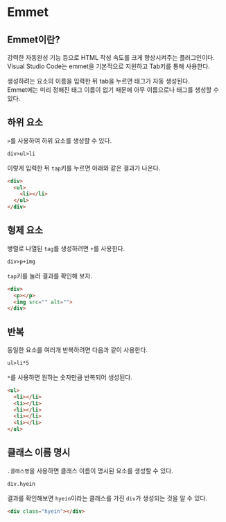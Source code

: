 # Emmet

## Emmet이란?
강력한 자동완성 기능 등으로 HTML 작성 속도를 크게 향상시켜주는 플러그인이다.  
Visual Studio Code는 emmet을 기본적으로 지원하고 Tab키를 통해 사용한다.

생성하려는 요소의 이름을 입력한 뒤 tab을 누르면 태그가 자동 생성된다.  
Emmet에는 미리 정해진 태그 이름이 없기 때문에 아무 이름으로나 태그를 생성할 수 있다.   

## 하위 요소
`>`를 사용하여 하위 요소를 생성할 수 있다.
```html
div>ul>li
```
이렇게 입력한 뒤 `tap`키를 누르면 아래와 같은 결과가 나온다. 
```html
<div>
  <ul>
    <li></li>
  </ul>
</div>
```

## 형제 요소
병렬로 나열된 `tag`를 생성하려면 `+`를 사용한다. 
```html
div>p+img
```
`tap`키를 눌러 결과를 확인해 보자.
```html
<div>
  <p></p>
  <img src="" alt="">
</div>
```

## 반복
동일한 요소를 여러개 반복하려면 다음과 같이 사용한다. 
```html
ul>li*5
```
`*`를 사용하면 원하는 숫자만큼 반복되어 생성된다. 
```html
<ul>
  <li></li>
  <li></li>
  <li></li>
  <li></li>
  <li></li>
</ul>
```

## 클래스 이름 명시
`.클래스명`을 사용하면 클래스 이름이 명시된 요소를 생성할 수 있다.
```html
div.hyein
```
결과를 확인해보면 `hyein`이라는 클래스를 가진 `div`가 생성되는 것을 알 수 있다.
```html
<div class="hyein"></div>
```
